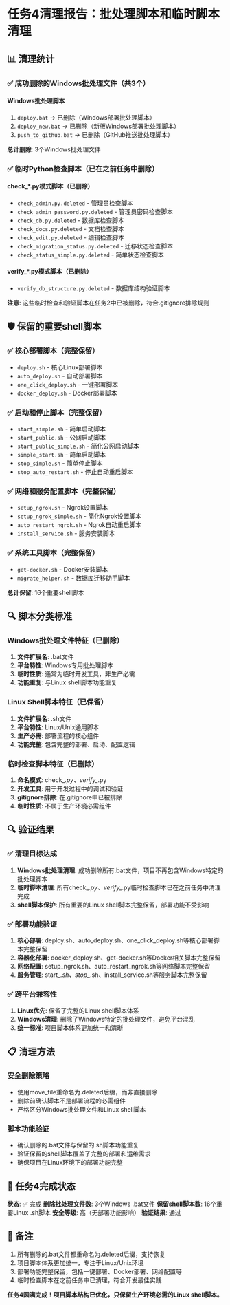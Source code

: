 # 任务4清理报告：批处理脚本和临时脚本清理

## 📊 清理统计

### ✅ 成功删除的Windows批处理文件（共3个）

#### Windows批处理脚本
1. `deploy.bat` → 已删除（Windows部署批处理脚本）
2. `deploy_new.bat` → 已删除（新版Windows部署批处理脚本）
3. `push_to_github.bat` → 已删除（GitHub推送批处理脚本）

**总计删除**: 3个Windows批处理文件

### ✅ 临时Python检查脚本（已在之前任务中删除）

#### check_*.py模式脚本（已删除）
- `check_admin.py.deleted` - 管理员检查脚本
- `check_admin_password.py.deleted` - 管理员密码检查脚本
- `check_db.py.deleted` - 数据库检查脚本
- `check_docs.py.deleted` - 文档检查脚本
- `check_edit.py.deleted` - 编辑检查脚本
- `check_migration_status.py.deleted` - 迁移状态检查脚本
- `check_status_simple.py.deleted` - 简单状态检查脚本

#### verify_*.py模式脚本（已删除）
- `verify_db_structure.py.deleted` - 数据库结构验证脚本

**注意**: 这些临时检查和验证脚本在任务2中已被删除，符合.gitignore排除规则

## 🛡️ 保留的重要shell脚本

### ✅ 核心部署脚本（完整保留）
- `deploy.sh` - 核心Linux部署脚本
- `auto_deploy.sh` - 自动部署脚本
- `one_click_deploy.sh` - 一键部署脚本
- `docker_deploy.sh` - Docker部署脚本

### ✅ 启动和停止脚本（完整保留）
- `start_simple.sh` - 简单启动脚本
- `start_public.sh` - 公网启动脚本
- `start_public_simple.sh` - 简化公网启动脚本
- `simple_start.sh` - 简单启动脚本
- `stop_simple.sh` - 简单停止脚本
- `stop_auto_restart.sh` - 停止自动重启脚本

### ✅ 网络和服务配置脚本（完整保留）
- `setup_ngrok.sh` - Ngrok设置脚本
- `setup_ngrok_simple.sh` - 简化Ngrok设置脚本
- `auto_restart_ngrok.sh` - Ngrok自动重启脚本
- `install_service.sh` - 服务安装脚本

### ✅ 系统工具脚本（完整保留）
- `get-docker.sh` - Docker安装脚本
- `migrate_helper.sh` - 数据库迁移助手脚本

**总计保留**: 16个重要shell脚本

## 🔍 脚本分类标准

### Windows批处理文件特征（已删除）
1. **文件扩展名**: .bat文件
2. **平台特性**: Windows专用批处理脚本
3. **临时性质**: 通常为临时开发工具，非生产必需
4. **功能重复**: 与Linux shell脚本功能重复

### Linux Shell脚本特征（已保留）
1. **文件扩展名**: .sh文件
2. **平台特性**: Linux/Unix通用脚本
3. **生产必需**: 部署流程的核心组件
4. **功能完整**: 包含完整的部署、启动、配置逻辑

### 临时检查脚本特征（已删除）
1. **命名模式**: check_*.py、verify_*.py
2. **开发工具**: 用于开发过程中的调试和验证
3. **gitignore排除**: 在.gitignore中已被排除
4. **临时性质**: 不属于生产环境必需组件

## 🔍 验证结果

### ✅ 清理目标达成
1. **Windows批处理清理**: 成功删除所有.bat文件，项目不再包含Windows特定的批处理脚本
2. **临时脚本清理**: 所有check_*.py、verify_*.py临时检查脚本已在之前任务中清理完成
3. **shell脚本保护**: 所有重要的Linux shell脚本完整保留，部署功能不受影响

### ✅ 部署功能验证
1. **核心部署**: deploy.sh、auto_deploy.sh、one_click_deploy.sh等核心部署脚本完整保留
2. **容器化部署**: docker_deploy.sh、get-docker.sh等Docker相关脚本完整保留
3. **网络配置**: setup_ngrok.sh、auto_restart_ngrok.sh等网络脚本完整保留
4. **服务管理**: start_*.sh、stop_*.sh、install_service.sh等服务脚本完整保留

### ✅ 跨平台兼容性
1. **Linux优先**: 保留了完整的Linux shell脚本体系
2. **Windows清理**: 删除了Windows特定的批处理文件，避免平台混乱
3. **统一标准**: 项目脚本体系更加统一和清晰

## 📋 清理方法

### 安全删除策略
- 使用move_file重命名为.deleted后缀，而非直接删除
- 删除前确认脚本不是部署流程的必需组件
- 严格区分Windows批处理文件和Linux shell脚本

### 脚本功能验证
- 确认删除的.bat文件与保留的.sh脚本功能重复
- 验证保留的shell脚本覆盖了完整的部署和运维需求
- 确保项目在Linux环境下的部署功能完整

## 🎯 任务4完成状态

**状态**: ✅ 完成
**删除批处理文件数**: 3个Windows .bat文件
**保留shell脚本数**: 16个重要Linux .sh脚本
**安全等级**: 高（无部署功能影响）
**验证结果**: 通过

## 📝 备注

1. 所有删除的.bat文件都重命名为.deleted后缀，支持恢复
2. 项目脚本体系更加统一，专注于Linux/Unix环境
3. 部署功能完整保留，包括一键部署、Docker部署、网络配置等
4. 临时检查脚本在之前任务中已清理，符合开发最佳实践

**任务4圆满完成！项目脚本结构已优化，只保留生产环境必需的Linux shell脚本。**